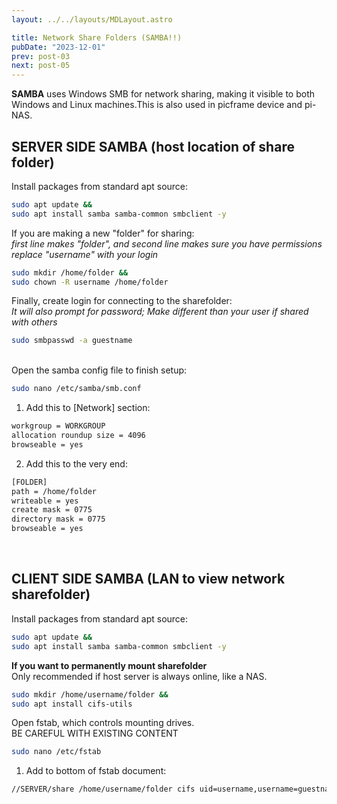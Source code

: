 ```yaml
---
layout: ../../layouts/MDLayout.astro

title: Network Share Folders (SAMBA!!)
pubDate: "2023-12-01"
prev: post-03
next: post-05
---
```



**SAMBA** uses Windows SMB for network sharing, making it visible to both Windows and Linux machines.This is also used in picframe device and pi-NAS.

## SERVER SIDE SAMBA (host location of share folder)

Install packages from standard apt source:
```sh
sudo apt update &&
sudo apt install samba samba-common smbclient -y
```
If you are making a new "folder" for sharing:<br>
_first line makes "folder", and second line makes sure you have permissions_<br>
_replace "username" with your login_
```sh
sudo mkdir /home/folder &&
sudo chown -R username /home/folder
```
Finally, create login for connecting to the sharefolder:<br>
_It will also prompt for password; Make different than your user if shared with others_
```sh
sudo smbpasswd -a guestname
```
<br>Open the samba config file to finish setup:

```sh
sudo nano /etc/samba/smb.conf
```
1. Add this to [Network] section:
```sh
workgroup = WORKGROUP
allocation roundup size = 4096
browseable = yes
```
2. Add this to the very end:
```sh
[FOLDER]
path = /home/folder
writeable = yes
create mask = 0775
directory mask = 0775
browseable = yes
```
<br>

## CLIENT SIDE SAMBA (LAN to view network sharefolder)
Install packages from standard apt source:
```sh
sudo apt update &&
sudo apt install samba samba-common smbclient -y
```

**If you want to permanently mount sharefolder**
<br>Only recommended if host server is always online, like a NAS.

```sh
sudo mkdir /home/username/folder &&
sudo apt install cifs-utils
```
Open fstab, which controls mounting drives.<br>
BE CAREFUL WITH EXISTING CONTENT
```sh
sudo nano /etc/fstab
```
1. Add to bottom of fstab document:
```sh
//SERVER/share /home/username/folder cifs uid=username,username=guestname,password=smbpassword 0 0
```